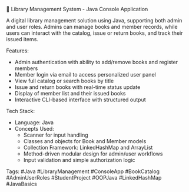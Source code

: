 📘 Library Management System - Java Console Application

A digital library management solution using Java, supporting both admin and user roles. Admins can manage books and member records, while users can interact with the catalog, issue or return books, and track their issued items.

Features:
- Admin authentication with ability to add/remove books and register members
- Member login via email to access personalized user panel
- View full catalog or search books by title
- Issue and return books with real-time status update
- Display of member list and their issued books
- Interactive CLI-based interface with structured output

Tech Stack:
- Language: Java
- Concepts Used:
  - Scanner for input handling
  - Classes and objects for Book and Member models
  - Collection Framework: LinkedHashMap and ArrayList
  - Method-driven modular design for admin/user workflows
  - Input validation and simple authorization logic

Tags:
#Java #LibraryManagement #ConsoleApp #BookCatalog #AdminUserRoles #StudentProject #OOPJava #LinkedHashMap #JavaBasics
